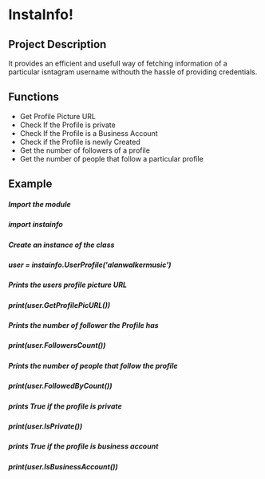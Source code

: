 # InstaInfo!

## Project Description

It provides an efficient and usefull way of fetching information of a particular isntagram username withouth the hassle of providing credentials.

## Functions

- Get Profile Picture URL
- Check If the Profile is private
- Check If the Profile is a Business Account
- Check if the Profile is newly Created
- Get the number of followers of a profile
- Get the number of people that follow a particular profile

## Example

##### Import the module

##### import instainfo

##### Create an instance of the class

##### user = instainfo.UserProfile('alanwalkermusic')

##### Prints the users profile picture URL

##### print(user.GetProfilePicURL())

##### Prints the number of follower the Profile has

##### print(user.FollowersCount())

##### Prints the number of people that follow the profile

##### print(user.FollowedByCount())

##### prints True if the profile is private

##### print(user.IsPrivate())

##### prints True if the profile is business account

##### print(user.IsBusinessAccount())
